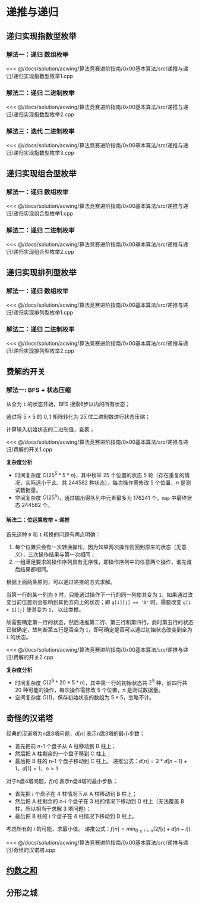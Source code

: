 # 递推与递归

## 递归实现指数型枚举

### 解法一：递归 数组枚举

<<< @/docs/solution/acwing/算法竞赛进阶指南/0x00基本算法/src/递推与递归/递归实现指数型枚举1.cpp

### 解法二：递归 二进制枚举

<<< @/docs/solution/acwing/算法竞赛进阶指南/0x00基本算法/src/递推与递归/递归实现指数型枚举2.cpp

### 解法三：迭代 二进制枚举

<<< @/docs/solution/acwing/算法竞赛进阶指南/0x00基本算法/src/递推与递归/递归实现指数型枚举3.cpp

## 递归实现组合型枚举

### 解法一：递归 数组枚举

<<< @/docs/solution/acwing/算法竞赛进阶指南/0x00基本算法/src/递推与递归/递归实现组合型枚举1.cpp

### 解法二：递归 二进制枚举

<<< @/docs/solution/acwing/算法竞赛进阶指南/0x00基本算法/src/递推与递归/递归实现组合型枚举2.cpp

## 递归实现排列型枚举

### 解法一：递归 数组枚举

<<< @/docs/solution/acwing/算法竞赛进阶指南/0x00基本算法/src/递推与递归/递归实现排列型枚举1.cpp

### 解法二：递归 二进制枚举

<<< @/docs/solution/acwing/算法竞赛进阶指南/0x00基本算法/src/递推与递归/递归实现排列型枚举2.cpp

## 费解的开关

### 解法一: BFS + 状态压缩

从全为 `1` 的状态开始，BFS 搜索6步以内的所有状态；

通过将 $5\times 5$ 的 $0,1$ 矩阵转化为 25 位二进制数进行状态压缩；

计算输入初始状态的二进制值，查表；

<<< @/docs/solution/acwing/算法竞赛进阶指南/0x00基本算法/src/递推与递归/费解的开关1.cpp

**复杂度分析**

- 时间复杂度 $O({25}^5*5*n)$，其中枚举 $25$ 个位置的状态 $5$ 轮（存在重复的情况，实际远小于此，共 $244582$ 种状态），每次操作需修改 $5$ 个位置，$n$ 是测试数据量。
- 空间复杂度 $O({25}^5)$，通过输出得队列中元素最多为 $176241$ 个，`map` 中最终状态 $244582$ 个。

#### 解法二：位运算枚举 + 递推

首先这种 `0` 和 `1` 转换的问题有两点明确：

1. 每个位置只会有一次转换操作，因为如果两次操作则回到原来的状态（无意义），三次操作结果与第一次相同；
2. 一组满足要求的操作序列具有无序性，即操作序列中的任意两个操作，谁先谁后结果都相同。

根据上面两条原则，可以通过递推的方式求解。

当第一行的某一列为 `0` 时，只能通过操作下一行的同一列使其变为 `1`，如果通过改变当前位置则会影响到其他方向上的状态；即 `g[i][j] == '0'` 时，需要改变 `g[i + 1][j]` 使其变为 `1`， 以此类推。

故需要确定第一行的状态，然后递推第二行、第三行和第四行，此时第五行的状态已被确定，故判断第五行是否全为 `1`，即可确定是否可以通过初始状态改变到全为 `1` 的状态。

<<< @/docs/solution/acwing/算法竞赛进阶指南/0x00基本算法/src/递推与递归/费解的开关2.cpp

**复杂度分析**

- 时间复杂度 $O(2^5*20*5*n)$，其中第一行的初始状态共 $2^5$ 种，前四行共 $20$ 种可能的操作，每次操作需修改 $5$ 个位置，$n$ 是测试数据量。
- 空间复杂度 $O(1)$，保存初始状态的数组为 $5*5$，忽略不计。

## 奇怪的汉诺塔

经典的汉诺塔为n盘3塔问题，$d[n]$ 表示n盘3塔的最小步数；

- 首先把前 n-1 个盘子从 A 柱移动到 B 柱上；
- 然后把 A 柱剩余的一个盘子移到 C 柱上；
- 最后把 B 柱的 n-1 个盘子移动到 C 柱上。
递推公式：$d[n]=2*d[n-1]+1，d[1]=1，n>1$

对于n盘4塔问题，$f[n]$ 表示n盘4塔的最小步数；

- 首先把 i 个盘子在 4 柱情况下从 A 柱移动到 B 柱上；
- 然后把 A 柱剩余的 n-i 个盘子在 3 柱的情况下移动到 D 柱上（无法覆盖 B 柱，所以相当于求解 3 塔问题）；
- 最后把 B 柱的 i 个盘子在 4 柱情况下移动到 D 柱上。

考虑所有的 i 的可能，求最小值。
递推公式：$f[n]=min_{0≤i<n}(2f[i]+d[n-i])$

<<< @/docs/solution/acwing/算法竞赛进阶指南/0x00基本算法/src/递推与递归/奇怪的汉诺塔.cpp

## [约数之和](https://www.acwing.com/problem/content/99/)


## 分形之城
